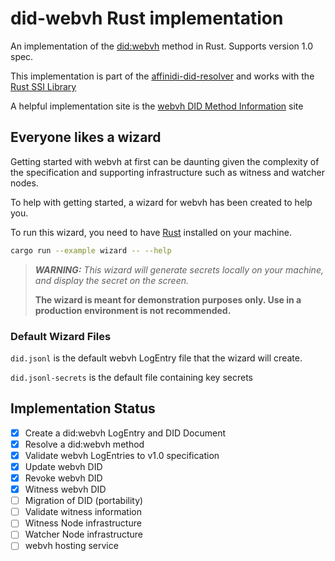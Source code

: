 # did-webvh Rust implementation

An implementation of the [did:webvh](https://identity.foundation/didwebvh/v1.0/)
method in Rust. Supports version 1.0 spec.

This implementation is part of the [affinidi-did-resolver](https://github.com/affinidi/affinidi-tdk-rs/tree/main/crates/affinidi-did-resolver)
and works with the [Rust SSI Library](https://github.com/spruceid/ssi/)

A helpful implementation site is the [webvh DID Method Information](https://didwebvh.info/)
site

## Everyone likes a wizard

Getting started with webvh at first can be daunting given the complexity of the
specification and supporting infrastructure such as witness and watcher nodes.

To help with getting started, a wizard for webvh has been created to help you.

To run this wizard, you need to have [Rust](https://www.rust-lang.org/)
installed on your machine.

```Bash
cargo run --example wizard -- --help
```

> ***WARNING:*** *This wizard will generate secrets locally on your machine, and
display the secret on the screen.*
>
> **The wizard is meant for demonstration purposes only. Use in a production
environment is not recommended.**

### Default Wizard Files

`did.jsonl` is the default webvh LogEntry file that the wizard will create.

`did.jsonl-secrets` is the default file containing key secrets

## Implementation Status

- [x] Create a did:webvh LogEntry and DID Document
- [x] Resolve a did:webvh method
- [x] Validate webvh LogEntries to v1.0 specification
- [x] Update webvh DID
- [x] Revoke webvh DID
- [x] Witness webvh DID
- [ ] Migration of DID (portability)
- [ ] Validate witness information
- [ ] Witness Node infrastructure
- [ ] Watcher Node infrastructure
- [ ] webvh hosting service
